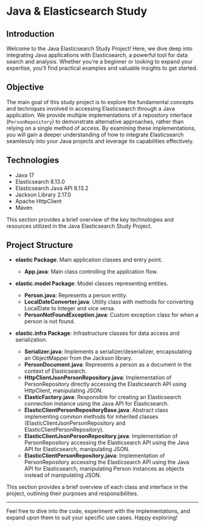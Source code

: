 # Java & Elasticsearch Study

## Introduction

Welcome to the Java Elasticsearch Study Project! Here, we dive deep into integrating Java applications with Elasticsearch, a powerful tool for data search and analysis. Whether you're a beginner or looking to expand your expertise, you'll find practical examples and valuable insights to get started.

## Objective

The main goal of this study project is to explore the fundamental concepts and techniques involved in accessing Elasticsearch through a Java application. We provide multiple implementations of a repository interface (`PersonRepository`) to demonstrate alternative approaches, rather than relying on a single method of access. By examining these implementations, you will gain a deeper understanding of how to integrate Elasticsearch seamlessly into your Java projects and leverage its capabilities effectively.

## Technologies

- Java 17
- Elasticsearch 8.13.0
- Elasticsearch Java API 8.13.2
- Jackson Library 2.17.0
- Apache HttpClient
- Maven

This section provides a brief overview of the key technologies and resources utilized in the Java Elasticsearch Study Project.

## Project Structure

- **elastic Package**: Main application classes and entry point.
  - **App.java**: Main class controlling the application flow.

- **elastic.model Package**: Model classes representing entities.
  - **Person.java**: Represents a person entity.
  - **LocalDateConverter.java**: Utility class with methods for converting LocalDate to Integer and vice versa.
  - **PersonNotFoundException.java**: Custom exception class for when a person is not found.

- **elastic.infra Package**: Infrastructure classes for data access and serialization.
  - **Serializer.java**: Implements a serializer/deserializer, encapsulating an ObjectMapper from the Jackson library.
  - **PersonDocument.java**: Represents a person as a document in the context of Elasticsearch.
  - **HttpClientJsonPersonRepository.java**: Implementation of PersonRepository directly accessing the Elasticsearch API using HttpClient, manipulating JSON.
  - **ElasticFactory.java**: Responsible for creating an Elasticsearch connection instance using the Java API for Elasticsearch.
  - **ElasticClientPersonRepositoryBase.java**: Abstract class implementing common methods for inherited classes (ElasticClientJsonPersonRepository and ElasticClientPersonRepository).
  - **ElasticClientJsonPersonRepository.java**: Implementation of PersonRepository accessing the Elasticsearch API using the Java API for Elasticsearch, manipulating JSON.
  - **ElasticClientPersonRepository.java**: Implementation of PersonRepository accessing the Elasticsearch API using the Java API for Elasticsearch, manipulating Person instances as objects instead of manipulating JSON.

This section provides a brief overview of each class and interface in the project, outlining their purposes and responsibilities.

---

Feel free to dive into the code, experiment with the implementations, and expand upon them to suit your specific use cases. Happy exploring!
